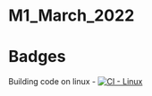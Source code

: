 # M1_March_2022 #
# Badges #
Building code on linux - [![CI - Linux](https://github.com/PranithAlva/M1_BillingSystem/actions/workflows/c-cpp.yml/badge.svg)](https://github.com/PranithAlva/M1_BillingSystem/actions/workflows/c-cpp.yml)
